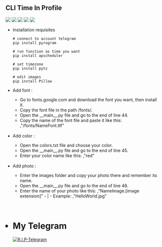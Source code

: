 ## CLI Time In Profile
  <a href="#"><img src="https://img.shields.io/badge/CLI TIME-Telegram-blue" ></a>
  <a href="https://pypi.org/project/Pyrogram/"><img src="https://img.shields.io/badge/pyrogram-2.0.106-orange" ></a>
  <a href="https://pypi.org/project/pytz/"><img src="https://img.shields.io/badge/pytz-2023.3-green" ></a>
  <a href="https://pypi.org/project/Pillow/"><img src="https://img.shields.io/badge/Pillow-9.4.0-red" ></a>
  <a href="https://pypi.org/project/APScheduler/"><img src="https://img.shields.io/badge/APScheduler-3.10.1-blue" ></a>
 * Installation requisites
     
       # connect to account telegram
       pip install pyrogram 
     
       # run function as time you want
       pip install apscheduler 
    
       # set timezone
       pip install pytz 
       
       # edit images
       pip install Pillow 
  
<ul>
  <li>Add font :</li>
    <ul>
      <li>Go to fonts.google.com and download the font you want, then install it.</li>
      <li>Copy the font file in the path /fonts/.</li>
      <li>Open the __main__.py file and go to the end of line 44.</li>
      <li>Copy the name of the font file and paste it like this:
,"/fonts/NameFont.ttf"</li>
    
</ul>

<br>
  <li>Add color :</li>
    <ul>
      <li>Open the colors.txt file and choose your color.</li>
      <li>Open the __main__.py file and go to the end of line 45.</li>
      <li>Enter your color name like this:
,"red"</li>
</ul>


<br>
  <li>Add photo :</li>
    <ul>
      <li>Enter the images folder and copy your photo there and remember its name.</li>
      <li>Open the __main__.py file and go to the end of line 46.</li>
      <li>Enter the name of your photo like this:
,"NameImage.[image extension]"
 - | - Example:
,"HelloWorld.jpg"</li>
</ul>
<br>
<br>



# <li>My Telegram</li>
<a href="https://t.me/RIP_PROJECTS/"><img alt="R.I.P-Telegram" src="https://img.shields.io/badge/R.I.P-Telegram-blue" ></a>
